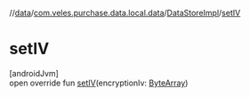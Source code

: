 //[data](../../../index.md)/[com.veles.purchase.data.local.data](../index.md)/[DataStoreImpl](index.md)/[setIV](set-i-v.md)

# setIV

[androidJvm]\
open override fun [setIV](set-i-v.md)(encryptionIv: [ByteArray](https://kotlinlang.org/api/latest/jvm/stdlib/kotlin/-byte-array/index.html))
